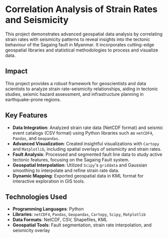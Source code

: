 # Correlation Analysis of Strain Rates and Seismicity

This project demonstrates advanced geospatial data analysis by correlating strain rates with seismicity patterns to reveal insights into the tectonic behaviour of the Sagaing fault in Myanmar. It incorporates cutting-edge geospatial libraries and statistical methodologies to process and visualize data.

## Impact
This project provides a robust framework for geoscientists and data scientists to analyze strain rate-seismicity relationships, aiding in tectonic studies, seismic hazard assessment, and infrastructure planning in earthquake-prone regions.

## Key Features
- **Data Integration**: Analyzed strain rate data (NetCDF format) and seismic event catalogs (CSV format) using Python libraries such as `netCDF4`, `Pandas`, and `Geopandas`.
- **Advanced Visualization**: Created insightful visualizations with `Cartopy` and `Matplotlib`, including spatial overlays of seismicity and strain rates.
- **Fault Analysis**: Processed and segmented fault line data to study active tectonic features, focusing on the Sagaing Fault system.
- **Geospatial Interpolation**: Utilized `Scipy`'s `griddata` and Gaussian smoothing to interpolate and refine strain rate data.
- **Dynamic Mapping**: Exported geospatial data in KML format for interactive exploration in GIS tools.

## Technologies Used
- **Programming Languages**: Python
- **Libraries**: `netCDF4`, `Pandas`, `Geopandas`, `Cartopy`, `Scipy`, `Matplotlib`
- **Data Formats**: NetCDF, CSV, Shapefiles, KML
- **Geospatial Tools**: Fault segmentation, strain rate interpolation, and seismicity overlay
